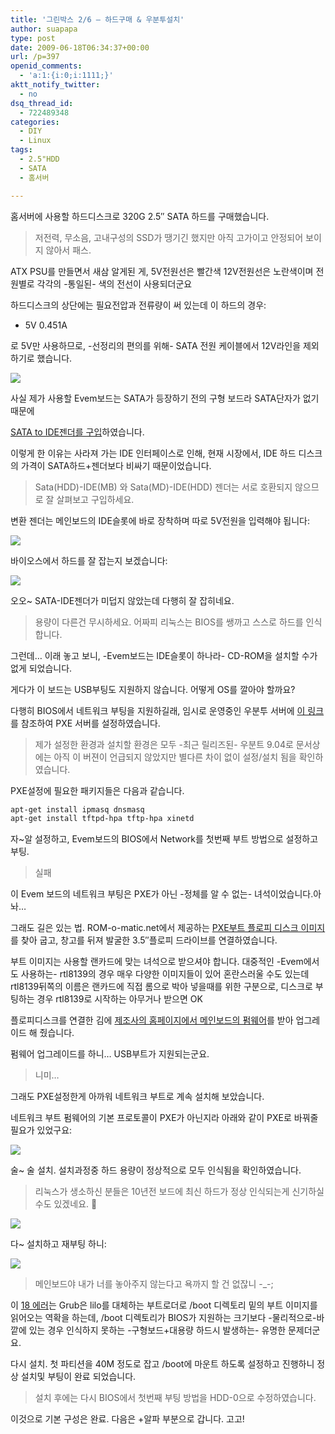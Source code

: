 ```yaml
---
title: '그린박스 2/6 – 하드구매 & 우분투설치'
author: suapapa
type: post
date: 2009-06-18T06:34:37+00:00
url: /p=397
openid_comments:
  - 'a:1:{i:0;i:1111;}'
aktt_notify_twitter:
  - no
dsq_thread_id:
  - 722489348
categories:
  - DIY
  - Linux
tags:
  - 2.5"HDD
  - SATA
  - 홈서버

---
```

홈서버에 사용할 하드디스크로 320G 2.5&#8243; SATA 하드를 구매했습니다.

> 저전력, 무소음, 고내구성의 SSD가 땡기긴 했지만 아직 고가이고 안정되어 보이지 않아서 패스.

ATX PSU를 만들면서 새삼 알게된 게, 5V전원선은 빨간색 12V전원선은 노란색이며 전원별로 각각의 -통일된- 색의 전선이 사용되더군요

하드디스크의 상단에는 필요전압과 전류량이 써 있는데 이 하드의 경우:

  * 5V 0.451A

로 5V만 사용하므로, -선정리의 편의를 위해- SATA 전원 케이블에서 12V라인을 제외 하기로 했습니다.

![][1] 

사실 제가 사용할 Evem보드는 SATA가 등장하기 전의 구형 보드라 SATA단자가 없기 때문에 

[SATA to IDE젠더를 구입][2]하였습니다.

이렇게 한 이유는 사라져 가는 IDE 인터페이스로 인해, 현재 시장에서, IDE 하드 디스크의 가격이 SATA하드+젠더보다 비싸기 때문이었습니다.

> Sata(HDD)-IDE(MB) 와 Sata(MD)-IDE(HDD) 젠더는 서로 호환되지 않으므로 잘 살펴보고 구입하세요.

변환 젠더는 메인보드의 IDE슬롯에 바로 장착하며 따로 5V전원을 입력해야 됩니다:

![](https://asset.homin.dev/blog/image/HDD_SATA2IDE_converter.webp)

바이오스에서 하드를 잘 잡는지 보겠습니다:

![](https://asset.homin.dev/blog/image/HDD_320G_on_Evem.webp)

오오~ SATA-IDE젠더가 미덥지 않았는데 다행히 잘 잡히네요.

> 용량이 다른건 무시하세요. 어짜피 리눅스는 BIOS를 쌩까고 스스로 하드를 인식합니다.

그런데&#8230; 이래 놓고 보니, -Evem보드는 IDE슬롯이 하나라- CD-ROM을 설치할 수가 없게 되었습니다.

게다가 이 보드는 USB부팅도 지원하지 않습니다. 어떻게 OS를 깔아야 할까요?

다행히 BIOS에서 네트워크 부팅을 지원하길래, 임시로 운영중인 우분투 서버에 [이 링크][3]를 참조하여 PXE 서버를 설정하였습니다.

> 제가 설정한 환경과 설치할 환경은 모두 -최근 릴리즈된- 우분트 9.04로 문서상에는 아직 이 버젼이 언급되지 않았지만 별다른 차이 없이 설정/설치 됨을 확인하였습니다.

PXE설정에 필요한 패키지들은 다음과 같습니다.

```bash
apt-get install ipmasq dnsmasq
apt-get install tftpd-hpa tftp-hpa xinetd

```

자~알 설정하고, Evem보드의 BIOS에서 Network를 첫번째 부트 방법으로 설정하고 부팅.

> 실패

이 Evem 보드의 네트워크 부팅은 PXE가 아닌 -정체를 알 수 없는- 녀석이었습니다.아 놔&#8230;

그래도 길은 있는 법. ROM-o-matic.net에서 제공하는 [PXE부트 플로피 디스크 이미지][4]를 찾아 굽고, 창고를 뒤져 발굴한 3.5&#8243;플로피 드라이브를 연결하였습니다.

부트 이미지는 사용할 랜카드에 맞는 녀석으로 받으셔야 합니다. 대중적인 -Evem에서도 사용하는- rtl8139의 경우 매우 다양한 이미지들이 있어 혼란스러울 수도 있는데 rtl8139뒤쪽의 이름은 랜카드에 직접 롬으로 박아 넣을때를 위한 구분으로, 디스크로 부팅하는 경우 rtl8139로 시작하는 아무거나 받으면 OK

플로피디스크를 연결한 김에 [제조사의 홈페이지에서 메인보드의 펌웨어][5]를 받아 업그레이드 해 줬습니다.

펌웨어 업그레이드를 하니&#8230; USB부트가 지원되는군요.

> 니미&#8230;

그래도 PXE설정한게 아까워 네트워크 부트로 계속 설치해 보았습니다.

네트워크 부트 펌웨어의 기본 프로토콜이 PXE가 아닌지라 아래와 같이 PXE로 바꿔줄 필요가 있었구요:

![](https://asset.homin.dev/blog/image/BIOS_pxe_netboot_setup.webp)

술~ 술 설치. 설치과정중 하드 용량이 정상적으로 모두 인식됨을 확인하였습니다.

> 리눅스가 생소하신 분들은 10년전 보드에 최신 하드가 정상 인식되는게 신기하실 수도 있겠네요. 🙂

![](https://asset.homin.dev/blog/image/HDD_320G_with_Ubuntu.webp)

다~ 설치하고 재부팅 하니:

![](https://asset.homin.dev/blog/image/Grub_Error18.webp)

> 메인보드야 내가 너를 놓아주지 않는다고 욕까지 할 건 없잖니 -_-;

이 [18 에러][6]는 Grub은 lilo를 대체하는 부트로더로 /boot 디렉토리 밑의 부트 이미지를 읽어오는 역확을 하는데, /boot 디렉토리가 BIOS가 지원하는 크기보다 -물리적으로-바깥에 있는 경우 인식하지 못하는 -구형보드+대용량 하드시 발생하는- 유명한 문제더군요.

다시 설치. 첫 파티션을 40M 정도로 잡고 /boot에 마운트 하도록 설정하고 진행하니 정상 설치및 부팅이 완료 되었습니다.

> 설치 후에는 다시 BIOS에서 첫번째 부팅 방법을 HDD-0으로 수정하였습니다.

이것으로 기본 구성은 완료. 다음은 +알파 부분으로 갑니다. 고고!

 [1]: https://asset.homin.dev/blog/image/HDD_SATA_cable.jpg
 [2]: http://itempage3.auction.co.kr/DetailView.aspx?itemNo=A517996589&frm3=V2
 [3]: https://help.ubuntu.com/community/Installation/Netboot
 [4]: http://rom-o-matic.net/gpxe/gpxe-git/gpxe.git/contrib/rom-o-matic/
 [5]: http://www.ecs.com.tw/ECSWebSite/Downloads/ProductsDetail_Download.aspx?detailid=293&DetailName=New&DetailDesc=EVEm%20%20(V3.0T)&CategoryID=1&MenuID=82&LanID=0
 [6]: http://www.gnu.org/software/grub/manual/html_node/Stage2-errors.html#Stage2-errors